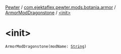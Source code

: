 [Pewter](../../index.md) / [com.ejektaflex.pewter.mods.botania.armor](../index.md) / [ArmorModDragonstone](index.md) / [&lt;init&gt;](./-init-.md)

# &lt;init&gt;

`ArmorModDragonstone(modName: `[`String`](https://kotlinlang.org/api/latest/jvm/stdlib/kotlin/-string/index.html)`)`